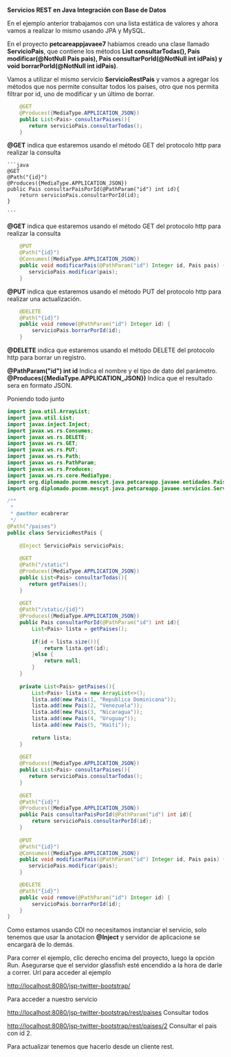 **Servicios REST en Java Integración con Base de Datos**

En el ejemplo anterior trabajamos con una lista estática de valores y ahora vamos a realizar lo mismo usando JPA y MySQL.

En el proyecto **petcareapp­javaee7** habiamos creado una clase llamado **ServicioPais**, que contiene los métodos **List<Pais> consultarTodas(), Pais modificar(@NotNull Pais pais), Pais consultarPorId(@NotNull int idPais) y void borrarPorId(@NotNull int idPais)**. 

Vamos a utilizar el mismo servicio **ServicioRestPais** y vamos a agregar los métodos que nos permite consultar todos los países, otro que nos permita filtrar por id, uno de modificar y un último de borrar.

```java
    @GET
    @Produces({MediaType.APPLICATION_JSON})
    public List<Pais> consultarPaises(){ 
       return servicioPais.consultarTodas();
    }
```
**@GET** indica que estaremos usando el método GET del protocolo http para realizar la consulta

    ```java
    @GET
    @Path("{id}")
    @Produces({MediaType.APPLICATION_JSON})
    public Pais consultarPaisPorId(@PathParam("id") int id){
        return servicioPais.consultarPorId(id);
    }

    ```
**@GET** indica que estaremos usando el método GET del protocolo http para realizar la consulta

```java
    @PUT
    @Path("{id}")
    @Consumes({MediaType.APPLICATION_JSON})
    public void modificarPais(@PathParam("id") Integer id, Pais pais) {
       servicioPais.modificar(pais); 
    }
```
**@PUT** indica que estaremos usando el método PUT del protocolo http para realizar una actualización.

```java
    @DELETE
    @Path("{id}")
    public void remove(@PathParam("id") Integer id) {
        servicioPais.borrarPorId(id);
    } 

```
**@DELETE** indica que estaremos usando el método DELETE del protocolo http para borrar un registro.

**@PathParam("id") int id** Indica el nombre y el tipo de dato del parámetro.
**@Produces({MediaType.APPLICATION_JSON})** Indica que el resultado sera en formato JSON.


Poniendo todo junto
```java
import java.util.ArrayList;
import java.util.List;
import javax.inject.Inject;
import javax.ws.rs.Consumes;
import javax.ws.rs.DELETE;
import javax.ws.rs.GET;
import javax.ws.rs.PUT;
import javax.ws.rs.Path;
import javax.ws.rs.PathParam;
import javax.ws.rs.Produces;
import javax.ws.rs.core.MediaType;
import org.diplomado.pucmm.mescyt.java.petcareapp.javaee.entidades.Pais;
import org.diplomado.pucmm.mescyt.java.petcareapp.javaee.servicios.ServicioPais;

/**
 *
 * @author ecabrerar
 */
@Path("/paises")
public class ServicioRestPais {
    
    @Inject ServicioPais servicioPais; 
      
    @GET
    @Path("/static")
    @Produces({MediaType.APPLICATION_JSON})
    public List<Pais> consultarTodas(){ 
       return getPaises();
    }
    
    @GET
    @Path("/static/{id}")
    @Produces({MediaType.APPLICATION_JSON})
    public Pais consultarPorId(@PathParam("id") int id){
        List<Pais> lista = getPaises();
        
        if(id < lista.size()){
            return lista.get(id);
        }else {
            return null;
        }        
    }
    
    private List<Pais> getPaises(){
        List<Pais> lista = new ArrayList<>();
        lista.add(new Pais(1, "Republica Dominicana"));
        lista.add(new Pais(2, "Venezuela"));
        lista.add(new Pais(3, "Nicaragua"));
        lista.add(new Pais(4, "Uruguay"));
        lista.add(new Pais(5, "Haiti"));
        
        return lista;
    }
    
    @GET
    @Produces({MediaType.APPLICATION_JSON})
    public List<Pais> consultarPaises(){ 
       return servicioPais.consultarTodas();
    }
    
    @GET
    @Path("{id}")
    @Produces({MediaType.APPLICATION_JSON})
    public Pais consultarPaisPorId(@PathParam("id") int id){
        return servicioPais.consultarPorId(id);
    }
    
    @PUT
    @Path("{id}")
    @Consumes({MediaType.APPLICATION_JSON})
    public void modificarPais(@PathParam("id") Integer id, Pais pais) {
       servicioPais.modificar(pais); 
    }

    @DELETE
    @Path("{id}")
    public void remove(@PathParam("id") Integer id) {
        servicioPais.borrarPorId(id);
    } 
}
```

Como estamos usando CDI no necesitamos instanciar el servicio, solo tenemos que usar la anotacion
**@Inject** y servidor de aplicacione se encargará de lo demás.


Para correr el ejemplo, clic derecho encima del proyecto, luego la opción Run. Asegurarse que el servidor glassfish esté encendido a la hora de darle a correr. Url para acceder al ejemplo 

[http://localhost:8080/jsp-twitter-bootstrap/](http://localhost:8080/jsp-twitter-bootstrap/)

Para acceder a nuestro servicio

[http://localhost:8080/jsp-twitter-bootstrap/rest/paises](http://localhost:8080/jsp-twitter-bootstrap/rest/paises)      Consultar todos

[http://localhost:8080/jsp-twitter-bootstrap/rest/paises/2](http://localhost:8080/jsp-twitter-bootstrap/rest/paises/2)   Consultar el pais con id 2.

Para actualizar tenemos que hacerlo desde un cliente rest.


